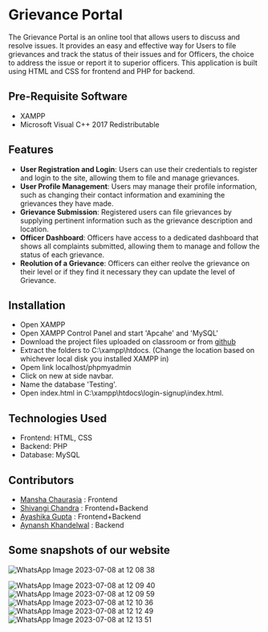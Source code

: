 
# Grievance Portal

The Grievance Portal is an online tool that allows users to discuss and resolve issues. It provides an easy and effective way for Users to file grievances and track the status of their issues and for Officers, the choice to address the issue or report it to superior officers. This application is built using HTML and CSS for frontend and PHP for backend.




## Pre-Requisite Software

* XAMPP
* Microsoft Visual C++ 2017 Redistributable
## Features

- **User Registration and Login**: Users can use their credentials to register and login to the site, allowing them to file and manage grievances.
- **User Profile Management**: Users may manage their profile information, such as changing their contact information and examining the grievances they have made.
- **Grievance Submission**: Registered users can file grievances by supplying pertinent information such as the grievance description and location.
- **Officer Dashboard**: Officers have access to a dedicated dashboard that shows all complaints submitted, allowing them to manage and follow the status of each grievance.
- **Reolution of a Grievance**: Officers can either reolve the grievance on their level or if they find it necessary they can update the level of Grievance.


## Installation

- Open XAMPP
- Open XAMPP Control Panel and start 'Apcahe' and 'MySQL'
- Download the project files uploaded on classroom or from [github](https://github.com/shivangi806/Grievance-Portal)
- Extract the folders to C:\xampp\htdocs. (Change the location based on whichever local disk you installed XAMPP in)
- Opem link localhost/phpmyadmin
- Click on new at side navbar.
- Name the database 'Testing'.
- Open index.html in C:\xampp\htdocs\login-signup\index.html.
## Technologies Used

- Frontend: HTML, CSS
- Backend: PHP
- Database: MySQL
## Contributors

- [Mansha Chaurasia](https://github.com/Mansha7) : Frontend
- [Shivangi Chandra](https://github.com/shivangi806) : Frontend+Backend
- [Ayashika Gupta](https://github.com/Ayashika) : Frontend+Backend
- [Aynansh Khandelwal](https://github.com/Aynansh) : Backend

## Some snapshots of our website
![WhatsApp Image 2023-07-08 at 12 08 38](https://github.com/shivangi806/Grievance-Portal/assets/97466562/3655f891-dfd8-4009-a6c7-23921a633c53)

![WhatsApp Image 2023-07-08 at 12 09 40](https://github.com/shivangi806/Grievance-Portal/assets/97466562/1a8101ec-9c48-4e2d-97f3-92dc14440d93)
![WhatsApp Image 2023-07-08 at 12 09 59](https://github.com/shivangi806/Grievance-Portal/assets/97466562/1a72a115-0912-4be8-beed-71d10fa1f376)
![WhatsApp Image 2023-07-08 at 12 10 36](https://github.com/shivangi806/Grievance-Portal/assets/97466562/71b1d7b1-7dfe-49f1-8477-961431873a45)
![WhatsApp Image 2023-07-08 at 12 12 49](https://github.com/shivangi806/Grievance-Portal/assets/97466562/f9a62695-e154-42cf-b599-63685fa108fc)
![WhatsApp Image 2023-07-08 at 12 13 51](https://github.com/shivangi806/Grievance-Portal/assets/97466562/25acfd77-b948-4a84-bc83-f2fe6e103294)



